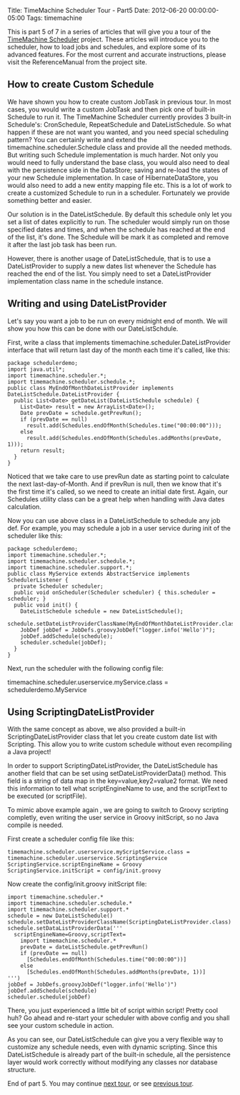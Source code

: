 Title: TimeMachine Scheduler Tour - Part5
Date: 2012-06-20 00:00:00-05:00
Tags: timemachine



This is part 5 of 7 in a series of articles that will give you a tour of the [TimeMachine Scheduler](https://bitbucket.org/timemachine/scheduler/wiki/Home) project. These articles will introduce you to the scheduler, how to load jobs and schedules, and explore some of its advanced features. For the most current and accurate instructions, please visit the ReferenceManual from the project site.

## How to create Custom Schedule

We have shown you how to create custom JobTask in previous tour. In most cases, you would write a custom JobTask and then pick one of built-in Schedule to run it. The TimeMachine Scheduler currently provides 3 built-in Schedule's: CronSchedule, RepeatSchedule and DateListSchedule. So what happen if these are not want you wanted, and you need special scheduling pattern? You can certainly write and extend the timemachine.scheduler.Schedule class and provide all the needed methods. But writing such Schedule implementation is much harder. Not only you would need to fully understand the base class, you would also need to deal with the persistence side in the DataStore; saving and re-load the states of your new Schedule implementation. In case of HibernateDataStore, you would also need to add a new entity mapping file etc. This is a lot of work to create a customized Schedule to run in a scheduler. Fortunately we provide something better and easier.

Our solution is in the DateListSchedule. By default this schedule only let you set a list of dates explicitly to run. The scheduler would simply run on those specified dates and times, and when the schedule has reached at the end of the list, it's done. The Schedule will be mark it as completed and remove it after the last job task has been run. 

However, there is another usage of DateListSchedule, that is to use a DateListProvider to supply a new dates list whenever the Schedule has reached the end of the list. You simply need to set a DateListProvider implementation class name in the schedule instance.

## Writing and using DateListProvider

Let's say you want a job to be run on every midnight end of month. We will show you how this can be done with our DateListSchdule.

First, write a class that implements timemachine.scheduler.DateListProvider interface that will return last day of the month each time it's called, like this:

```
package schedulerdemo;
import java.util*;
import timemachine.scheduler.*;
import timemachine.scheduler.schedule.*;
public class MyEndOfMonthDateListProvider implements DateListSchedule.DateListProvider {
  public List<Date> getDateList(DateListSchedule schedule) {
    List<Date> result = new ArrayList<Date>();
    Date prevDate = schedule.getPrevRun();
    if (prevDate == null)
      result.add(Schedules.endOfMonth(Schedules.time("00:00:00")));
    else
      result.add(Schedules.endOfMonth(Schedules.addMonths(prevDate, 1)));
    return result;
  }
}
```

Noticed that we take care to use prevRun date as starting point to calculate the next last-day-of-Month. And if prevRun is null, then we know that it's the first time it's called, so we need to create an initial date first. Again, our Schedules utility class can be a great help when handling with Java dates calculation.

Now you can use above class in a DateListSchedule to schedule any job def. For example, you may schedule a job in a user service during init of the scheduler like this:

```
package schedulerdemo;
import timemachine.scheduler.*;
import timemachine.scheduler.schedule.*;
import timemachine.scheduler.support.*;
public class MyService extends AbstractService implements SchedulerListener {
  private Scheduler scheduler;
  public void onScheduler(Scheduler scheduler) { this.scheduler = scheduler; }
  public void init() {
    DateListSchedule schedule = new DateListSchedule();
    schedule.setDateListProviderClassName(MyEndOfMonthDateListProvider.class);
    JobDef jobDef = JobDefs.groovyJobDef("logger.info('Hello')");
    jobDef.addSchedule(schedule);
    scheduler.schedule(jobDef);
  }
}
```

Next, run the scheduler with the following config file:

  timemachine.scheduler.userservice.myService.class = schedulerdemo.MyService

## Using ScriptingDateListProvider

With the same concept as above, we also provided a built-in ScriptingDateListProvider class that let you create custom date list with Scripting. This allow you to write custom schedule without even recompiling a Java project!

In order to support  ScriptingDateListProvider, the DateListSchedule has another field that can be set using setDateListProviderData() method. This field is a string of data map in the key=value,key2=value2 format. We need this information to tell what scriptEngineName to use, and the scriptText to be executed (or scriptFile).

To mimic above example again , we are going to switch to Groovy scripting completly, even writing the user service in Groovy initScript, so no Java compile is needed. 

First create a scheduler config file like this:

```
timemachine.scheduler.userservice.myScriptService.class = timemachine.scheduler.userservice.ScriptingService
ScriptingService.scriptEngineName = Groovy
ScriptingService.initScript = config/init.groovy
```

Now create the config/init.groovy initScript file:

```
import timemachine.scheduler.*
import timemachine.scheduler.schedule.*
import timemachine.scheduler.support.*
schedule = new DateListSchedule()
schedule.setDateListProviderClassName(ScriptingDateListProvider.class)
schedule.setDataListProviderData('''
  scriptEngineName=Groovy,scriptText=
    import timemachine.scheduler.*
    prevDate = dateListSchedule.getPrevRun()
    if (prevDate == null)
      [Schedules.endOfMonth(Schedules.time("00:00:00"))]
    else
      [Schedules.endOfMonth(Schedules.addMonths(prevDate, 1))]
''')
jobDef = JobDefs.groovyJobDef("logger.info('Hello')")
jobDef.addSchedule(schedule)
scheduler.schedule(jobDef)
```

There, you just experienced a little bit of script within script! Pretty cool huh? Go ahead and re-start your scheduler with above config and you shall see your custom schedule in action.

As you can see, our DateListSchedule can give you a very flexible way to customize any schedule needs, even with dynamic scripting. Since this DateListSchedule is already part of the built-in schedule, all the persistence layer would work correctly without modifying any classes nor database structure.

End of part 5. You may continue [next tour](https://zemian.github.io/2012/06/timemachine-scheduler-tour-part6.html), or see [previous tour](https://zemian.github.io/2012/06/timemachine-scheduler-tour-part4.html).

